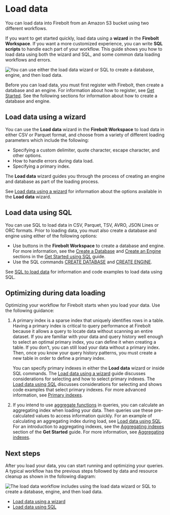 # [](#load-data)Load data

You can load data into Firebolt from an Amazon S3 bucket using two different workflows.

If you want to get started quickly, load data using a **wizard** in the **Firebolt Workspace**. If you want a more customized experience, you can write **SQL scripts** to handle each part of your workflow. This guide shows you how to load data using both the wizard and SQL, and some common data loading workflows and errors.

![You can use either the load data wizard or SQL to create a database, engine, and then load data.](../../assets/images/load_data_workflow.png)

Before you can load data, you must first register with Firebolt, then create a database and an engine. For information about how to register, see [Get Started](../../Guides/getting-started/). See the following sections for information about how to create a database and engine.

## [](#load-data-using-a-wizard)Load data using a wizard

You can use the **Load data** wizard in the **Firebolt Workspace** to load data in either CSV or Parquet format, and choose from a variety of different loading parameters which include the following:

- Specifying a custom delimiter, quote character, escape character, and other options.
- How to handle errors during data load.
- Specifying a primary index.

The **Load data** wizard guides you through the process of creating an engine and database as part of the loading process.

See [Load data using a wizard](/Guides/loading-data/loading-data-wizard.html) for information about the options available in the **Load data** wizard.

## [](#load-data-using-sql)Load data using SQL

You can use SQL to load data in CSV, Parquet, TSV, AVRO, JSON Lines or ORC formats. Prior to loading data, you must also create a database and engine using either of the following options:

- Use buttons in the **Firebolt Workspace** to create a database and engine. For more information, see the [Create a Database](/Guides/getting-started/get-started-sql.html#create-a-database) and [Create an Engine](/Guides/getting-started/get-started-sql.html#create-an-engine) sections in the [Get Started using SQL](/Guides/getting-started/get-started-sql.html) guide.
- Use the SQL commands [CREATE DATABASE](/sql_reference/commands/data-definition/create-database.html) and [CREATE ENGINE](/sql_reference/commands/engines/create-engine.html).

See [SQL to load data](/Guides/loading-data/loading-data-sql.html) for information and code examples to load data using SQL.

## [](#optimizing-during-data-loading)Optimizing during data loading

Optimizing your workflow for Firebolt starts when you load your data. Use the following guidance:

1. A primary index is a sparse index that uniquely identifies rows in a table. Having a primary index is critical to query performance at Firebolt because it allows a query to locate data without scanning an entire dataset. If you are familiar with your data and query history well enough to select an optimal primary index, you can define it when creating a table. If you don’t, you can still load your data without a primary index. Then, once you know your query history patterns, you must create a new table in order to define a primary index.
   
   You can specify primary indexes in either the **Load data** wizard or inside SQL commands. The [Load data using a wizard](/Guides/loading-data/loading-data-wizard.html) guide discusses considerations for selecting and how to select primary indexes. The [Load data using SQL](/Guides/loading-data/loading-data-sql.html) discusses considerations for selecting and shows code examples that select primary indexes. For more advanced information, see [Primary indexes](/Overview/indexes/primary-index.html).
2. If you intend to use [aggregate functions](/sql_reference/functions-reference/aggregation/) in queries, you can calculate an aggregating index when loading your data. Then queries use these pre-calculated values to access information quickly. For an example of calculating an aggregating index during load, see [Load data using SQL](/Guides/loading-data/loading-data-sql.html). For an introduction to aggregating indexes, see the [Aggregating indexes](/Guides/getting-started/get-started-sql.html#aggregating-indexes) section of the **Get Started** guide. For more information, see [Aggregating indexes](/Overview/indexes/aggregating-index.html).

## [](#next-steps)Next steps

After you load your data, you can start running and optimizing your queries. A typical workflow has the previous steps followed by data and resource cleanup as shown in the following diagram:

![The load data workflow includes using the load data wizard or SQL to create a database, engine, and then load data.](../../assets/images/get_started_workflow.png)

- [Load data using a wizard](/Guides/loading-data/loading-data-wizard.html)
- [Load data using SQL](/Guides/loading-data/loading-data-sql.html)